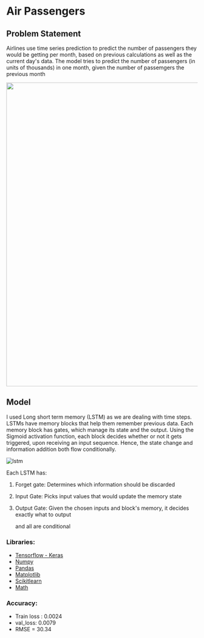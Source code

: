 # Air Passengers

## Problem Statement
Airlines use time series prediction to predict the number of passengers they would be getting per month, based on previous calculations as well as the current day's data. The model tries to predict the number of passengers (in units of thousands) in one month, given the number of passemgers the previous month

<p align="center">
    <img src = 'https://user-images.githubusercontent.com/62629426/224588514-bd9f8ffb-b0ea-44b4-8b85-bb6853598fda.PNG' width = '800'>
</p>

## Model

I used Long short term memory (LSTM) as we are dealing with time steps. LSTMs have memory blocks that help them remember previous data. Each memory block has gates, which manage its state and the output. Using the Sigmoid activation function, each block decides whether or not it gets triggered, upon receiving an input sequence. Hence, the state change and information addition both flow conditionally.

![lstm](https://user-images.githubusercontent.com/62629426/225827754-b2d1d573-7c7e-4d64-b9ef-2041cbd12517.png)

Each LSTM has: 
1. Forget gate: Determines which information should be discarded
2. Input Gate: Picks input values that would update the memory state
3. Output Gate: Given the chosen inputs and block's memory, it decides exactly what to output

    and all are conditional

### Libraries: 
- [Tensorflow - Keras](https://www.tensorflow.org/api_docs/python/tf/keras)
- [Numpy](http://numpy.org/)
- [Pandas](https://pandas.pydata.org/)
- [Matplotlib](https://matplotlib.org/)
- [Scikitlearn](https://scikit-learn.org/stable/)
- [Math](https://docs.python.org/3/library/math.html)

### Accuracy:
- Train loss : 0.0024 
- val_loss: 0.0079
- RMSE = 30.34
